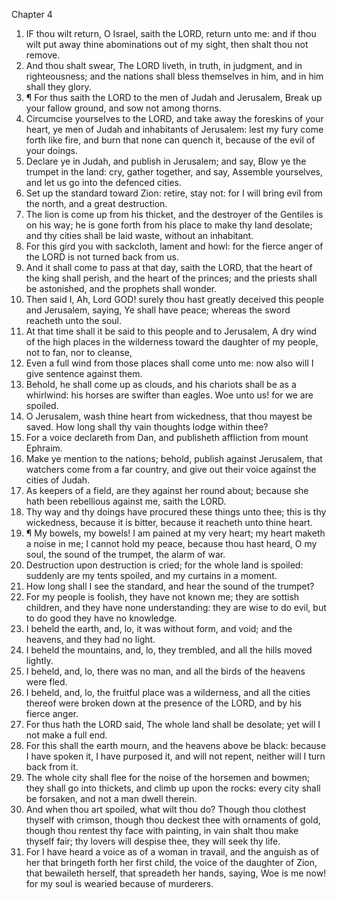 

Chapter 4

1. IF thou wilt return, O Israel, saith the LORD, return unto me: and if thou wilt put away thine abominations out of my sight, then shalt thou not remove.
2. And thou shalt swear, The LORD liveth, in truth, in judgment, and in righteousness; and the nations shall bless themselves in him, and in him shall they glory.
3. ¶ For thus saith the LORD to the men of Judah and Jerusalem, Break up your fallow ground, and sow not among thorns.
4. Circumcise yourselves to the LORD, and take away the foreskins of your heart, ye men of Judah and inhabitants of Jerusalem: lest my fury come forth like fire, and burn that none can quench it, because of the evil of your doings.
5. Declare ye in Judah, and publish in Jerusalem; and say, Blow ye the trumpet in the land: cry, gather together, and say, Assemble yourselves, and let us go into the defenced cities.
6. Set up the standard toward Zion: retire, stay not: for I will bring evil from the north, and a great destruction.
7. The lion is come up from his thicket, and the destroyer of the Gentiles is on his way; he is gone forth from his place to make thy land desolate; and thy cities shall be laid waste, without an inhabitant.
8. For this gird you with sackcloth, lament and howl: for the fierce anger of the LORD is not turned back from us.
9. And it shall come to pass at that day, saith the LORD, that the heart of the king shall perish, and the heart of the princes; and the priests shall be astonished, and the prophets shall wonder.
10. Then said I, Ah, Lord GOD!  surely thou hast greatly deceived this people and Jerusalem, saying, Ye shall have peace; whereas the sword reacheth unto the soul.
11. At that time shall it be said to this people and to Jerusalem, A dry wind of the high places in the wilderness toward the daughter of my people, not to fan, nor to cleanse,
12. Even a full wind from those places shall come unto me: now also will I give sentence against them.
13. Behold, he shall come up as clouds, and his chariots shall be as a whirlwind: his horses are swifter than eagles.  Woe unto us!  for we are spoiled.
14. O Jerusalem, wash thine heart from wickedness, that thou mayest be saved.  How long shall thy vain thoughts lodge within thee?
15. For a voice declareth from Dan, and publisheth affliction from mount Ephraim.
16. Make ye mention to the nations; behold, publish against Jerusalem, that watchers come from a far country, and give out their voice against the cities of Judah.
17. As keepers of a field, are they against her round about; because she hath been rebellious against me, saith the LORD.
18. Thy way and thy doings have procured these things unto thee; this is thy wickedness, because it is bitter, because it reacheth unto thine heart.
19. ¶ My bowels, my bowels!  I am pained at my very heart; my heart maketh a noise in me; I cannot hold my peace, because thou hast heard, O my soul, the sound of the trumpet, the alarm of war.
20. Destruction upon destruction is cried; for the whole land is spoiled: suddenly are my tents spoiled, and my curtains in a moment.
21. How long shall I see the standard, and hear the sound of the trumpet?
22. For my people is foolish, they have not known me; they are sottish children, and they have none understanding: they are wise to do evil, but to do good they have no knowledge.
23. I beheld the earth, and, lo, it was without form, and void; and the heavens, and they had no light.
24. I beheld the mountains, and, lo, they trembled, and all the hills moved lightly.
25. I beheld, and, lo, there was no man, and all the birds of the heavens were fled.
26. I beheld, and, lo, the fruitful place was a wilderness, and all the cities thereof were broken down at the presence of the LORD, and by his fierce anger.
27. For thus hath the LORD said, The whole land shall be desolate; yet will I not make a full end.
28. For this shall the earth mourn, and the heavens above be black: because I have spoken it, I have purposed it, and will not repent, neither will I turn back from it.
29. The whole city shall flee for the noise of the horsemen and bowmen; they shall go into thickets, and climb up upon the rocks: every city shall be forsaken, and not a man dwell therein.
30. And when thou art spoiled, what wilt thou do?  Though thou clothest thyself with crimson, though thou deckest thee with ornaments of gold, though thou rentest thy face with painting, in vain shalt thou make thyself fair; thy lovers will despise thee, they will seek thy life.
31. For I have heard a voice as of a woman in travail, and the anguish as of her that bringeth forth her first child, the voice of the daughter of Zion, that bewaileth herself, that spreadeth her hands, saying, Woe is me now!  for my soul is wearied because of murderers.

